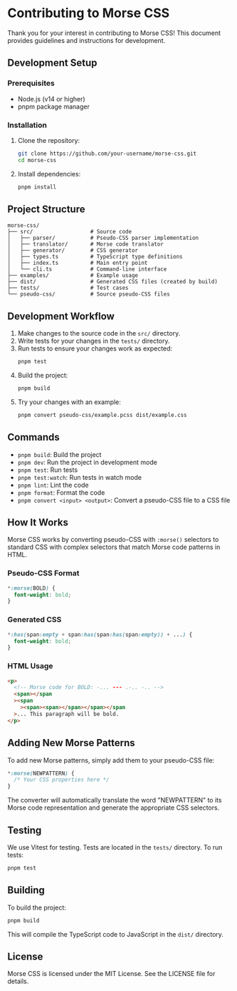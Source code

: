 # Contributing to Morse CSS

Thank you for your interest in contributing to Morse CSS! This document provides guidelines and instructions for development.

## Development Setup

### Prerequisites

- Node.js (v14 or higher)
- pnpm package manager

### Installation

1. Clone the repository:

   ```bash
   git clone https://github.com/your-username/morse-css.git
   cd morse-css
   ```

2. Install dependencies:
   ```bash
   pnpm install
   ```

## Project Structure

```
morse-css/
├── src/                  # Source code
│   ├── parser/           # Pseudo-CSS parser implementation
│   ├── translator/       # Morse code translator
│   ├── generator/        # CSS generator
│   ├── types.ts          # TypeScript type definitions
│   ├── index.ts          # Main entry point
│   └── cli.ts            # Command-line interface
├── examples/             # Example usage
├── dist/                 # Generated CSS files (created by build)
├── tests/                # Test cases
└── pseudo-css/           # Source pseudo-CSS files
```

## Development Workflow

1. Make changes to the source code in the `src/` directory.
2. Write tests for your changes in the `tests/` directory.
3. Run tests to ensure your changes work as expected:
   ```bash
   pnpm test
   ```
4. Build the project:
   ```bash
   pnpm build
   ```
5. Try your changes with an example:
   ```bash
   pnpm convert pseudo-css/example.pcss dist/example.css
   ```

## Commands

- `pnpm build`: Build the project
- `pnpm dev`: Run the project in development mode
- `pnpm test`: Run tests
- `pnpm test:watch`: Run tests in watch mode
- `pnpm lint`: Lint the code
- `pnpm format`: Format the code
- `pnpm convert <input> <output>`: Convert a pseudo-CSS file to a CSS file

## How It Works

Morse CSS works by converting pseudo-CSS with `:morse()` selectors to standard CSS with complex selectors that match Morse code patterns in HTML.

### Pseudo-CSS Format

```css
*:morse(BOLD) {
  font-weight: bold;
}
```

### Generated CSS

```css
*:has(span:empty + span:has(span:has(span:empty)) + ...) {
  font-weight: bold;
}
```

### HTML Usage

```html
<p>
  <!-- Morse code for BOLD: -... --- .-.. -.. -->
  <span></span
  ><span
    ><span><span></span></span></span
  >... This paragraph will be bold.
</p>
```

## Adding New Morse Patterns

To add new Morse patterns, simply add them to your pseudo-CSS file:

```css
*:morse(NEWPATTERN) {
  /* Your CSS properties here */
}
```

The converter will automatically translate the word "NEWPATTERN" to its Morse code representation and generate the appropriate CSS selectors.

## Testing

We use Vitest for testing. Tests are located in the `tests/` directory. To run tests:

```bash
pnpm test
```

## Building

To build the project:

```bash
pnpm build
```

This will compile the TypeScript code to JavaScript in the `dist/` directory.

## License

Morse CSS is licensed under the MIT License. See the LICENSE file for details.
